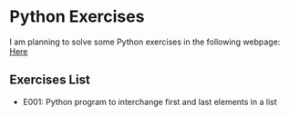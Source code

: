 # Python Exercises

I am planning to solve some Python exercises in the following webpage: [Here](https://www.geeksforgeeks.org/python-exercises-practice-questions-and-solutions/)

## Exercises List

* E001: Python program to interchange first and last elements in a list